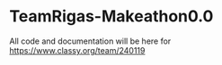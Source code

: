 # TeamRigas-Makeathon0.0

All code and documentation will be here for https://www.classy.org/team/240119
